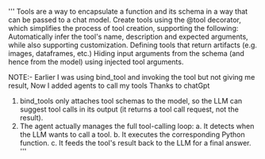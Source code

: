 '''
Tools are a way to encapsulate a function and its schema in a way that can be passed to a chat model.
Create tools using the @tool decorator, which simplifies the process of tool creation, supporting the following:
    Automatically infer the tool's name, description and expected arguments, while also supporting customization.
    Defining tools that return artifacts (e.g. images, dataframes, etc.)
    Hiding input arguments from the schema (and hence from the model) using injected tool arguments.

NOTE:- 
Earlier I was using bind_tool and invoking the tool but not giving me result, Now I added agents to call my tools Thanks to chatGpt

1. bind_tools only attaches tool schemas to the model, so the LLM can suggest tool calls in its output (it returns a tool call request, not the result).
2. The agent actually manages the full tool-calling loop:
    a. It detects when the LLM wants to call a tool.
    b. It executes the corresponding Python function.
    c. It feeds the tool's result back to the LLM for a final answer.
'''